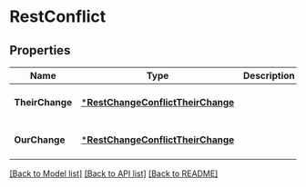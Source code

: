 # RestConflict

## Properties
Name | Type | Description | Notes
------------ | ------------- | ------------- | -------------
**TheirChange** | [***RestChangeConflictTheirChange**](RestChange_conflict_theirChange.md) |  | [optional] [default to null]
**OurChange** | [***RestChangeConflictTheirChange**](RestChange_conflict_theirChange.md) |  | [optional] [default to null]

[[Back to Model list]](../README.md#documentation-for-models) [[Back to API list]](../README.md#documentation-for-api-endpoints) [[Back to README]](../README.md)

